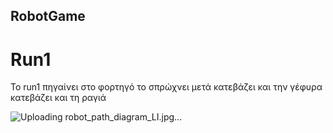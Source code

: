 ## RobotGame 

# Run1
  Το run1 πηγαίνει στο φορτηγό το σπρώχνει μετά  κατεβάζει και την γέφυρα κατεβάζει και τη 
ραγιά 

![Uploading robot_path_diagram_LI.jpg…]()


